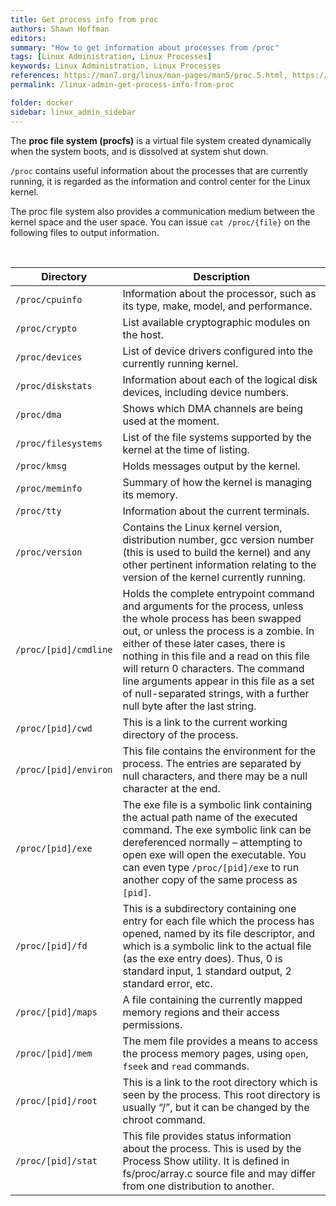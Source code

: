 ```yaml
---
title: Get process info from proc
authors: Shawn Hoffman
editors: 
summary: "How to get information about processes from /proc"
tags: [Linux Administration, Linux Processes]
keywords: Linux Administration, Linux Processes
references: https://man7.org/linux/man-pages/man5/proc.5.html, https://en.wikipedia.org/wiki/Procfs, 
permalink: /linux-admin-get-process-info-from-proc

folder: docker
sidebar: linux_admin_sidebar
---
```


The **proc file system (procfs)** is a virtual file system created dynamically when the system boots, and is dissolved at system shut down.

`/proc` contains useful information about the processes that are currently running, it is regarded as the information and control center for the Linux kernel.

The proc file system also provides a communication medium between the kernel space and the user space. You can issue `cat /proc/{file}` on the following files to output information.

<br>

| Directory | Description |
|-----------|-------------|
| `/proc/cpuinfo` | Information about the processor, such as its type, make, model, and performance. |
| `/proc/crypto` | List available cryptographic modules on the host. |
| `/proc/devices` | List of device drivers configured into the currently running kernel. |
| `/proc/diskstats` | Information about each of the logical disk devices, including device numbers. |
| `/proc/dma` | Shows which DMA channels are being used at the moment. |
| `/proc/filesystems` | List of the file systems supported by the kernel at the time of listing. |
| `/proc/kmsg` | Holds messages output by the kernel. |
| `/proc/meminfo` | Summary of how the kernel is managing its memory. |
| `/proc/tty` | Information about the current terminals. |
| `/proc/version` | Contains the Linux kernel version, distribution number, gcc version number (this is used to build the kernel) and any other pertinent information relating to the version of the kernel currently running. |
| `/proc/[pid]/cmdline` | Holds the complete entrypoint command and arguments for the process, unless the whole process has been swapped out, or unless the process is a zombie. In either of these later cases, there is nothing in this file and a read on this file will return 0 characters. The command line arguments appear in this file as a set of null-separated strings, with a further null byte after the last string. |
| `/proc/[pid]/cwd` | This is a link to the current working directory of the process. |
| `/proc/[pid]/environ` | This file contains the environment for the process. The entries are separated by null characters, and there may be a null character at the end. |
| `/proc/[pid]/exe` | The exe file is a symbolic link containing the actual path name of the executed command. The exe symbolic link can be dereferenced normally – attempting to open exe will open the executable. You can even type `/proc/[pid]/exe` to run another copy of the same process as `[pid]`. |
| `/proc/[pid]/fd` | This is a subdirectory containing one entry for each file which the process has opened, named by its file descriptor, and which is a symbolic link to the actual file (as the exe entry does). Thus, 0 is standard input, 1 standard output, 2 standard error, etc. |
| `/proc/[pid]/maps` | A file containing the currently mapped memory regions and their access permissions. |
| `/proc/[pid]/mem` | The mem file provides a means to access the process memory pages, using `open`, `fseek` and `read` commands. |
| `/proc/[pid]/root` | This is a link to the root directory which is seen by the process. This root directory is usually “/”, but it can be changed by the chroot command. |
| `/proc/[pid]/stat` | This file provides status information about the process. This is used by the Process Show utility. It is defined in fs/proc/array.c source file and may differ from one distribution to another. |
